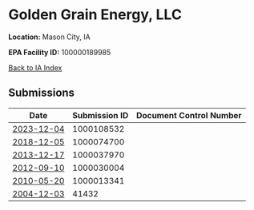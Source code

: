 # Golden Grain Energy, LLC

**Location:** Mason City, IA

**EPA Facility ID:** 100000189985

[Back to IA Index](../../index.md)

## Submissions

| Date | Submission ID | Document Control Number |
|------|--------------|-------------------------|
| [2023-12-04](submissions/1000108532.md) | 1000108532 |  |
| [2018-12-05](submissions/1000074700.md) | 1000074700 |  |
| [2013-12-17](submissions/1000037970.md) | 1000037970 |  |
| [2012-09-10](submissions/1000030004.md) | 1000030004 |  |
| [2010-05-20](submissions/1000013341.md) | 1000013341 |  |
| [2004-12-03](submissions/41432.md) | 41432 |  |
